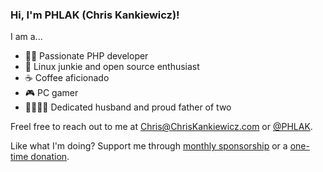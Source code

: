### Hi, I'm PHLAK (Chris Kankiewicz)!

I am a...

  - 👨‍💻 Passionate PHP developer
  - 🐧 Linux junkie and open source enthusiast
  - ☕ Coffee aficionado
  - 🎮 PC gamer
  - 👨‍👩‍👧‍👦 Dedicated husband and proud father of two

Freel free to reach out to me at <Chris@ChrisKankiewicz.com> or [@PHLAK](https://twitter.com/PHLAK).

Like what I'm doing? Support me through [monthly sponsorship](https://github.com/users/PHLAK/sponsorship) or a [one-time donation](https://paypal.me/ChrisKankiewicz).

